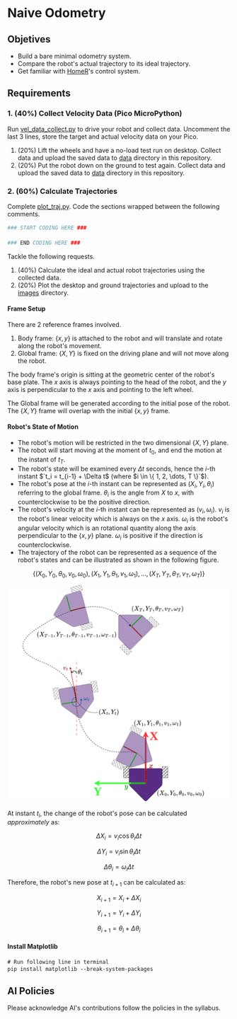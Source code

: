 # Naive Odometry

## Objetives

- Build a bare minimal odometry system.
- Compare the robot's actual trajectory to its ideal trajectory.
- Get familiar with [HomeR](https://github.com/linzhangUCA/homer)'s control system.

## Requirements

### 1. (40%) Collect Velocity Data (Pico MicroPython)

Run [vel_data_collect.py](vel_data_collect.py) to drive your robot and collect data.
Uncomment the last 3 lines, store the target and actual velocity data on your Pico.

1. (20%) Lift the wheels and have a no-load test run on desktop. Collect data and upload the saved data to [data](/data/) directory in this repository.
2. (20%) Put the robot down on the ground to test again. Collect data and upload the saved data to [data](/data/) directory in this repository.

### 2. (60%) Calculate Trajectories

Complete [plot_traj.py](plot_traj.py). Code the sections wrapped between the following comments.

```python
### START CODING HERE ###

### END CODING HERE ###
```

Tackle the following requests.

1. (40%) Calculate the ideal and actual robot trajectories using the collected data.
2. (20%) Plot the desktop and ground trajectories and upload to the [images](images/) directory.

#### Frame Setup


There are 2 reference frames involved.

1. Body frame: $`\{x, y\}`$ is attached to the robot and will translate and rotate along the robot's movement.
2. Global frame: $`\{X, Y\}`$ is fixed on the driving plane and will not move along the robot.

The body frame's origin is sitting at the geometric center of the robot's base plate. The $x$ axis is always pointing to the head of the robot, and the $y$ axis is perpendicular to the $x$ axis and pointing to the left wheel.

The Global frame will be generated according to the initial pose of the robot. The $`\{X, Y\}`$ frame will overlap with the initial $`\{x, y\}`$ frame.

#### Robot's State of Motion

- The robot's motion will be restricted in the two dimensional $`\{X, Y\}`$ plane.
- The robot will start moving at the moment of $t_0$, and end the motion at the instant of $t_T$.
- The robot's state will be examined every $\Delta t$ seconds, hence the $i$-th instant $`t_i = t_{i-1} + \Delta t$ (where $i \in \{ 1, 2, \dots, T \}`$).
- The robot's pose at the $i$-th instant can be represented as $(X_i, Y_i, \theta_i)$ referring to the global frame.
$\theta_i$ is the angle from $X$ to $x$, with counterclockwise to be the positive direction.
- The robot's velocity at the $i$-th instant can be represented as $(v_i, \omega_i)$.
$v_i$ is the robot's linear velocity which is always on the $x$ axis. 
$\omega_i$ is the robot's angular velocity which is an rotational quantity along the axis perpendicular to the $`\{x, y\}`$ plane. 
$\omega_i$ is positive if the direction is counterclockwise.
- The trajectory of the robot can be represented as a sequence of the robot's states and can be illustrated as shown in the following figure.
```math
\{(X_0, Y_0, \theta_0, v_0, \omega_0), (X_1, Y_1, \theta_1, v_1, \omega_1), \dots, (X_T, Y_T, \theta_T, v_T, \omega_T)\}
```
![odom_frame](images/odom_frame.png)

At instant $t_i$, the change of the robot's pose can be calculated *approximately* as:
```math
\Delta X_i = v_i \cos \theta_i \Delta t
```
```math
\Delta Y_i = v_i \sin \theta_i \Delta t
```
```math
\Delta \theta_i = \omega_i \Delta t

```
Therefore, the robot's new pose at $t_{i+1}$ can be calculated as:
```math
X_{i+1} = X_i + \Delta X_i
```
```math
Y_{i+1} = Y_i + \Delta Y_i
```
```math
\theta_{i+1} = \theta_i + \Delta \theta_i
```

#### Install Matplotlib

```console
# Run following line in terminal
pip install matplotlib --break-system-packages
```

## AI Policies

Please acknowledge AI's contributions follow the policies in the syllabus.

